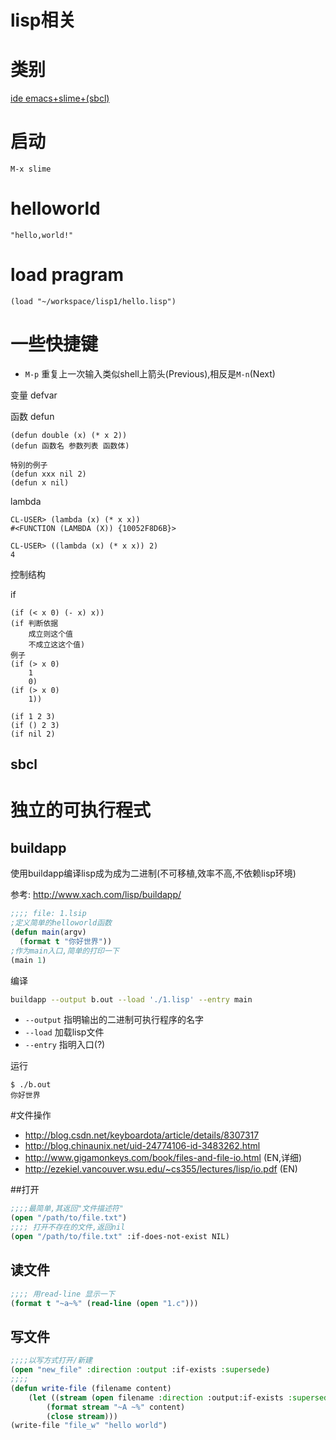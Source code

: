 # lisp相关

# 类别

[ide emacs+slime+(sbcl)](https://nabacg.wordpress.com/2012/02/26/emacs-sbcl-slime-common-lisp-environment-on-windows/)

# 启动

    M-x slime

# helloworld

    "hello,world!"

# load pragram

    (load "~/workspace/lisp1/hello.lisp")

# 一些快捷键

* `M-p` 重复上一次输入类似shell上箭头(Previous),相反是`M-n`(Next)

变量 defvar

函数 defun

```
(defun double (x) (* x 2))
(defun 函数名 参数列表 函数体)

特别的例子
(defun xxx nil 2)
(defun x nil)
```

lambda

```text
CL-USER> (lambda (x) (* x x))
#<FUNCTION (LAMBDA (X)) {10052F8D6B}> 

CL-USER> ((lambda (x) (* x x)) 2)
4    
```

控制结构

if
```text
(if (< x 0) (- x) x))
(if 判断依据
    成立则这个值
    不成立这这个值)
例子
(if (> x 0) 
    1
    0)
(if (> x 0) 
    1))

(if 1 2 3)
(if () 2 3)
(if nil 2)
```
## sbcl

# 独立的可执行程式

## buildapp
使用buildapp编译lisp成为成为二进制(不可移植,效率不高,不依赖lisp环境)

参考: http://www.xach.com/lisp/buildapp/

```cl
;;;; file: 1.lsip
;定义简单的helloworld函数
(defun main(argv)           
  (format t "你好世界"))
;作为main入口,简单的打印一下
(main 1)
```

编译

```bash
buildapp --output b.out --load './1.lisp' --entry main
```
* `--output` 指明输出的二进制可执行程序的名字
* `--load` 加载lisp文件
* `--entry` 指明入口(?)

运行
```
$ ./b.out 
你好世界
```

#文件操作

* http://blog.csdn.net/keyboardota/article/details/8307317
* http://blog.chinaunix.net/uid-24774106-id-3483262.html
* http://www.gigamonkeys.com/book/files-and-file-io.html (EN,详细)
* http://ezekiel.vancouver.wsu.edu/~cs355/lectures/lisp/io.pdf (EN)

##打开
```cl
;;;;最简单,其返回"文件描述符"
(open "/path/to/file.txt")
;;;; 打开不存在的文件,返回nil
(open "/path/to/file.txt" :if-does-not-exist NIL)
```
## 读文件
```cl
;;;; 用read-line 显示一下
(format t "~a~%" (read-line (open "1.c")))
```
## 写文件
```cl
;;;;以写方式打开/新建
(open "new_file" :direction :output :if-exists :supersede)
;;;;
(defun write-file (filename content)
    (let ((stream (open filename :direction :output:if-exists :supersede)))
        (format stream "~A ~%" content)
        (close stream)))
(write-file "file_w" "hello world")
```